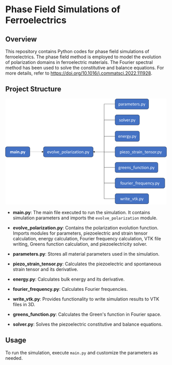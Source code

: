 # Phase Field Simulations of Ferroelectrics

## Overview

This repository contains Python codes for phase field simulations of ferroelectrics. The phase field method is employed to model the evolution of polarization domains in ferroelectric materials. The Fourier spectral method has been used to solve the constitutive and balance equations. For more details, refer to https://doi.org/10.1016/j.commatsci.2022.111928.

## Project Structure

![Sample Image](https://github.com/ddurdiev15/phase-field-modeling-ferroelectrics/blob/main/images/workflow.png)

- **main.py**: The main file executed to run the simulation. It contains simulation parameters and imports the `evolve_polarization` module.

- **evolve_polarization.py**: Contains the polarization evolution function. Imports modules for parameters, piezoelectric and strain tensor calculation, energy calculation, Fourier frequency calculation, VTK file writing, Greens function calculation, and piezoelectricity solver.

- **parameters.py**: Stores all material parameters used in the simulation.

- **piezo_strain_tensor.py**: Calculates the piezoelectric and spontaneous strain tensor and its derivative.

- **energy.py**: Calculates bulk energy and its derivative.

- **fourier_frequency.py**: Calculates Fourier frequencies.

- **write_vtk.py**: Provides functionality to write simulation results to VTK files in 3D.

- **greens_function.py**: Calculates the Green's function in Fourier space.

- **solver.py**: Solves the piezoelectric constitutive and balance equations.

## Usage

To run the simulation, execute `main.py` and customize the parameters as needed.
